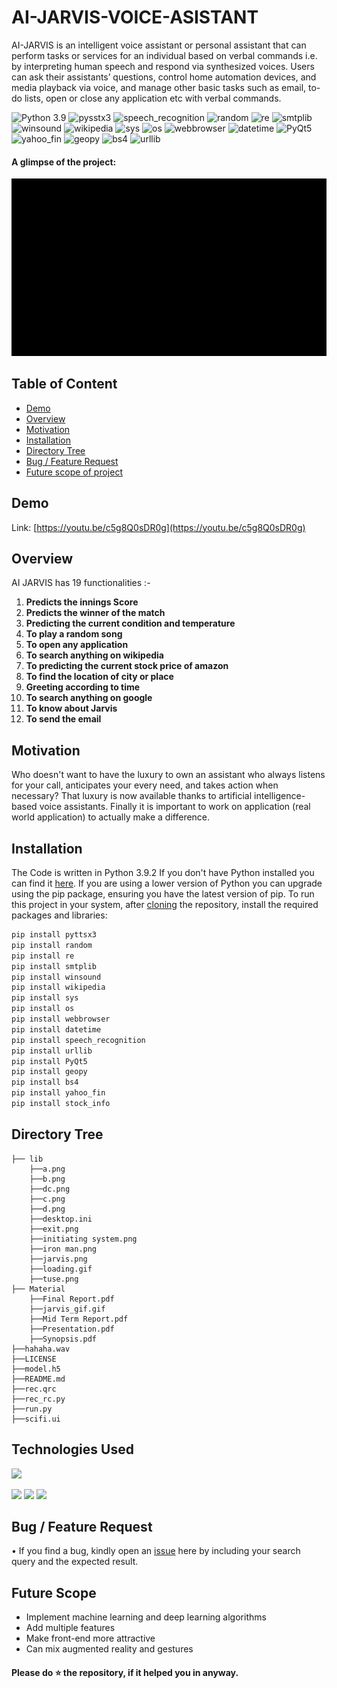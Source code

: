 # AI-JARVIS-VOICE-ASISTANT
AI-JARVIS is an intelligent voice assistant or personal assistant that can perform tasks or services for an individual based on verbal commands i.e. by interpreting human speech and respond via synthesized voices. Users can ask their assistants’ questions, control home automation devices, and media playback via voice, and manage other basic tasks such as email, to-do lists, open or close any application etc with verbal commands.

![Python 3.9](https://img.shields.io/badge/Python-3.9-brightgreen.svg) 
![pysstx3](https://img.shields.io/badge/Library-pysstx3-orange.svg)
![speech_recognition](https://img.shields.io/badge/Library-speech_recognition-blue.svg)
![random](https://img.shields.io/badge/Library-random-red.svg)
![re](https://img.shields.io/badge/Library-re-yellow.svg)
![smtplib](https://img.shields.io/badge/Library-smtplib-pink.svg)
![winsound](https://img.shields.io/badge/Library-winsound-brown.svg)
![wikipedia](https://img.shields.io/badge/Library-wikipedia-white.svg)
![sys](https://img.shields.io/badge/Library-sys-black.svg)
![os](https://img.shields.io/badge/Library-os-violet.svg)
![webbrowser](https://img.shields.io/badge/Library-webbrowser-red.svg)
![datetime](https://img.shields.io/badge/Library-datetime-green.svg)
![PyQt5](https://img.shields.io/badge/Library-PyQt5-orange.svg)
![yahoo_fin](https://img.shields.io/badge/Library-yahoo_fin-purple.svg)
![geopy](https://img.shields.io/badge/Library-geopy-pink.svg)
![bs4](https://img.shields.io/badge/Library-bs4-yellow.svg)
![urllib](https://img.shields.io/badge/Library-urllib-orange.svg)

#### A glimpse of the project:
 ![GIF](Material/jarvis_gif.gif)

## Table of Content
  * [Demo](#demo)
  * [Overview](#overview)
  * [Motivation](#motivation)
  * [Installation](#installation)
  * [Directory Tree](#directory-tree)
  * [Bug / Feature Request](#bug---feature-request)
  * [Future scope of project](#future-scope)

## Demo
Link: [https://youtu.be/c5g8Q0sDR0g](https://youtu.be/c5g8Q0sDR0g)

## Overview
AI JARVIS has 19 functionalities :-
1) **Predicts the innings Score**
2) **Predicts the winner of the match**
3) **Predicting the current condition and temperature**
4) **To play a random song**
5) **To open any application**
6) **To search anything on wikipedia**
7) **To predicting the current stock price of amazon**
8) **To find the location of city or place**
9) **Greeting according to time**
10) **To search anything on google**
11) **To know about Jarvis**
12) **To send the email**




## Motivation
Who doesn't want to have the luxury to own an assistant who always listens for your call, anticipates your every need, and takes action when necessary? That luxury is now available thanks to artificial intelligence-based voice assistants. Finally it is important to work on application (real world application) to actually make a difference.

## Installation
The Code is written in Python 3.9.2 If you don't have Python installed you can find it [here](https://www.python.org/downloads/). If you are using a lower version of Python you can upgrade using the pip package, ensuring you have the latest version of pip. To run this project in your system, after [cloning](https://www.howtogeek.com/451360/how-to-clone-a-github-repository/) the repository, install the required packages and libraries:
```bash
pip install pyttsx3
pip install random
pip install re
pip install smtplib
pip install winsound
pip install wikipedia
pip install sys
pip install os
pip install webbrowser
pip install datetime
pip install speech_recognition
pip install urllib
pip install PyQt5
pip install geopy
pip install bs4
pip install yahoo_fin
pip install stock_info
```

## Directory Tree 
```
├── lib
    ├──a.png
    ├──b.png
    ├──dc.png
    ├──c.png
    ├──d.png
    ├──desktop.ini
    ├──exit.png
    ├──initiating system.png
    ├──iron man.png
    ├──jarvis.png
    ├──loading.gif
    ├──tuse.png
├── Material
    ├──Final Report.pdf
    ├──jarvis_gif.gif
    ├──Mid Term Report.pdf
    ├──Presentation.pdf
    ├──Synopsis.pdf
├──hahaha.wav
├──LICENSE
├──model.h5
├──README.md
├──rec.qrc
├──rec_rc.py
├──run.py
├──scifi.ui
```

## Technologies Used

![](https://forthebadge.com/images/badges/made-with-python.svg)

[<img target="_blank" src="https://flask.palletsprojects.com/en/1.1.x/_images/flask-logo.png" width=170>](https://flask.palletsprojects.com/en/1.1.x/) 
[<img target="_blank" src="https://number1.co.za/wp-content/uploads/2017/10/gunicorn_logo-300x85.png" width=280>](https://gunicorn.org) 
[<img target="_blank" src="https://scikit-learn.org/stable/_static/scikit-learn-logo-small.png" width=200>](https://scikit-learn.org/stable/) 

## Bug / Feature Request
• If you find a bug, kindly open an [issue](https://github.com/SuryanshNaugraiya/AI-JARVIS/issues) here by including your search query and the expected result.<br />

## Future Scope
* Implement machine learning and deep learning algorithms
* Add multiple features
* Make front-end more attractive
* Can mix augmented reality and gestures

#### Please do ⭐ the repository, if it helped you in anyway.
